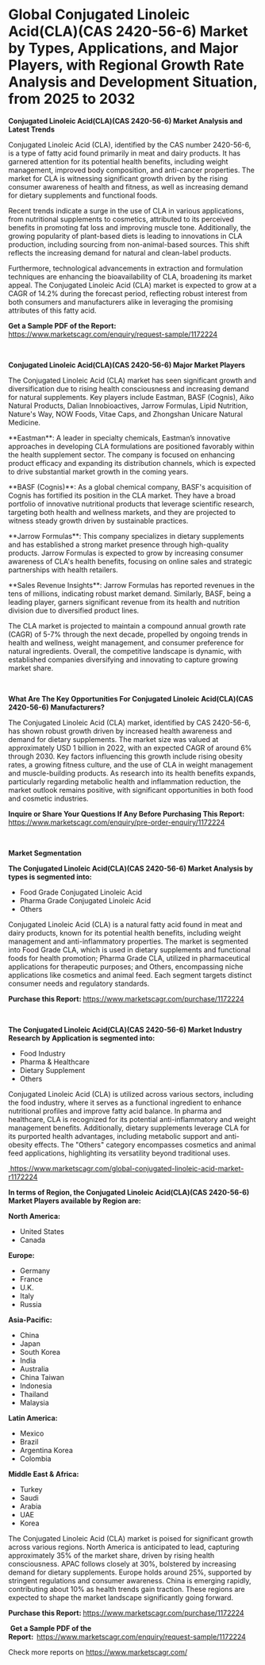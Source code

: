 <p><h1>Global Conjugated Linoleic Acid(CLA)(CAS 2420-56-6) Market by Types, Applications, and Major Players, with Regional Growth Rate Analysis and Development Situation, from 2025 to 2032</h1></p><p><strong>Conjugated Linoleic Acid(CLA)(CAS 2420-56-6) Market Analysis and Latest Trends</strong></p>
<p><p>Conjugated Linoleic Acid (CLA), identified by the CAS number 2420-56-6, is a type of fatty acid found primarily in meat and dairy products. It has garnered attention for its potential health benefits, including weight management, improved body composition, and anti-cancer properties. The market for CLA is witnessing significant growth driven by the rising consumer awareness of health and fitness, as well as increasing demand for dietary supplements and functional foods.</p><p>Recent trends indicate a surge in the use of CLA in various applications, from nutritional supplements to cosmetics, attributed to its perceived benefits in promoting fat loss and improving muscle tone. Additionally, the growing popularity of plant-based diets is leading to innovations in CLA production, including sourcing from non-animal-based sources. This shift reflects the increasing demand for natural and clean-label products.</p><p>Furthermore, technological advancements in extraction and formulation techniques are enhancing the bioavailability of CLA, broadening its market appeal. The Conjugated Linoleic Acid (CLA) market is expected to grow at a CAGR of 14.2% during the forecast period, reflecting robust interest from both consumers and manufacturers alike in leveraging the promising attributes of this fatty acid.</p></p>
<p><strong>Get a Sample PDF of the Report:&nbsp;</strong> <a href="https://www.marketscagr.com/enquiry/request-sample/1172224?utm_campaign=2187&utm_medium=2&utm_source=Github&utm_content=ia&utm_term=03042025&utm_id=conjugated-linoleic-acidclacas-2420-56-6">https://www.marketscagr.com/enquiry/request-sample/1172224</a></p>
<p>&nbsp;</p>
<p><strong>Conjugated Linoleic Acid(CLA)(CAS 2420-56-6) Major Market Players</strong></p>
<p><p>The Conjugated Linoleic Acid (CLA) market has seen significant growth and diversification due to rising health consciousness and increasing demand for natural supplements. Key players include Eastman, BASF (Cognis), Aiko Natural Products, Dalian Innobioactives, Jarrow Formulas, Lipid Nutrition, Nature's Way, NOW Foods, Vitae Caps, and Zhongshan Unicare Natural Medicine.</p><p>**Eastman**: A leader in specialty chemicals, Eastman’s innovative approaches in developing CLA formulations are positioned favorably within the health supplement sector. The company is focused on enhancing product efficacy and expanding its distribution channels, which is expected to drive substantial market growth in the coming years.</p><p>**BASF (Cognis)**: As a global chemical company, BASF's acquisition of Cognis has fortified its position in the CLA market. They have a broad portfolio of innovative nutritional products that leverage scientific research, targeting both health and wellness markets, and they are projected to witness steady growth driven by sustainable practices.</p><p>**Jarrow Formulas**: This company specializes in dietary supplements and has established a strong market presence through high-quality products. Jarrow Formulas is expected to grow by increasing consumer awareness of CLA's health benefits, focusing on online sales and strategic partnerships with health retailers.</p><p>**Sales Revenue Insights**: Jarrow Formulas has reported revenues in the tens of millions, indicating robust market demand. Similarly, BASF, being a leading player, garners significant revenue from its health and nutrition division due to diversified product lines. </p><p>The CLA market is projected to maintain a compound annual growth rate (CAGR) of 5-7% through the next decade, propelled by ongoing trends in health and wellness, weight management, and consumer preference for natural ingredients. Overall, the competitive landscape is dynamic, with established companies diversifying and innovating to capture growing market share.</p></p>
<p>&nbsp;</p>
<p><strong>What Are The Key Opportunities For Conjugated Linoleic Acid(CLA)(CAS 2420-56-6) Manufacturers?</strong></p>
<p><p>The Conjugated Linoleic Acid (CLA) market, identified by CAS 2420-56-6, has shown robust growth driven by increased health awareness and demand for dietary supplements. The market size was valued at approximately USD 1 billion in 2022, with an expected CAGR of around 6% through 2030. Key factors influencing this growth include rising obesity rates, a growing fitness culture, and the use of CLA in weight management and muscle-building products. As research into its health benefits expands, particularly regarding metabolic health and inflammation reduction, the market outlook remains positive, with significant opportunities in both food and cosmetic industries.</p></p>
<p><strong>Inquire or Share Your Questions If Any Before Purchasing This Report:</strong> <a href="https://www.marketscagr.com/enquiry/pre-order-enquiry/1172224?utm_campaign=2187&utm_medium=2&utm_source=Github&utm_content=ia&utm_term=03042025&utm_id=conjugated-linoleic-acidclacas-2420-56-6">https://www.marketscagr.com/enquiry/pre-order-enquiry/1172224</a></p>
<p>&nbsp;</p>
<p><strong>Market Segmentation</strong></p>
<p><strong>The Conjugated Linoleic Acid(CLA)(CAS 2420-56-6) Market Analysis by types is segmented into:</strong></p>
<p><ul><li>Food Grade Conjugated Linoleic Acid</li><li>Pharma Grade Conjugated Linoleic Acid</li><li>Others</li></ul></p>
<p><p>Conjugated Linoleic Acid (CLA) is a natural fatty acid found in meat and dairy products, known for its potential health benefits, including weight management and anti-inflammatory properties. The market is segmented into Food Grade CLA, which is used in dietary supplements and functional foods for health promotion; Pharma Grade CLA, utilized in pharmaceutical applications for therapeutic purposes; and Others, encompassing niche applications like cosmetics and animal feed. Each segment targets distinct consumer needs and regulatory standards.</p></p>
<p><strong>Purchase this Report:&nbsp;</strong><a href="https://www.marketscagr.com/purchase/1172224?utm_campaign=2187&utm_medium=2&utm_source=Github&utm_content=ia&utm_term=03042025&utm_id=conjugated-linoleic-acidclacas-2420-56-6">https://www.marketscagr.com/purchase/1172224</a></p>
<p>&nbsp;</p>
<p><strong>The Conjugated Linoleic Acid(CLA)(CAS 2420-56-6) Market Industry Research by Application is segmented into:</strong></p>
<p><ul><li>Food Industry</li><li>Pharma & Healthcare</li><li>Dietary Supplement</li><li>Others</li></ul></p>
<p><p>Conjugated Linoleic Acid (CLA) is utilized across various sectors, including the food industry, where it serves as a functional ingredient to enhance nutritional profiles and improve fatty acid balance. In pharma and healthcare, CLA is recognized for its potential anti-inflammatory and weight management benefits. Additionally, dietary supplements leverage CLA for its purported health advantages, including metabolic support and anti-obesity effects. The "Others" category encompasses cosmetics and animal feed applications, highlighting its versatility beyond traditional uses.</p></p>
<p><a href="https://www.marketscagr.com/global-conjugated-linoleic-acid-market-r1172224?utm_campaign=2187&utm_medium=2&utm_source=Github&utm_content=ia&utm_term=03042025&utm_id=conjugated-linoleic-acidclacas-2420-56-6">&nbsp;https://www.marketscagr.com/global-conjugated-linoleic-acid-market-r1172224</a></p>
<p><strong>In terms of Region, the Conjugated Linoleic Acid(CLA)(CAS 2420-56-6) Market Players available by Region are:</strong></p>
<p>
    <p> <strong> North America: </strong>
        <ul>
            <li>United States</li>
            <li>Canada</li>
        </ul>
        </p> 
    <p> <strong> Europe: </strong>
        <ul>
            <li>Germany</li>
            <li>France</li>
            <li>U.K.</li>
            <li>Italy</li>
            <li>Russia</li>
        </ul>
        </p> 
    <p> <strong> Asia-Pacific: </strong>
        <ul>
            <li>China</li>
            <li>Japan</li>
            <li>South Korea</li>
            <li>India</li>
            <li>Australia</li>
            <li>China Taiwan</li>
            <li>Indonesia</li>
            <li>Thailand</li>
            <li>Malaysia</li>
        </ul>
        </p> 
    <p> <strong> Latin America: </strong>
        <ul>
            <li>Mexico</li>
            <li>Brazil</li>
            <li>Argentina Korea</li>
            <li>Colombia</li>
        </ul>
        </p> 
    <p> <strong> Middle East & Africa: </strong>
        <ul>
            <li>Turkey</li>
            <li>Saudi</li>
            <li>Arabia</li>
            <li>UAE</li>
            <li>Korea</li>
        </ul>
    </p>
    </p>
<p><p>The Conjugated Linoleic Acid (CLA) market is poised for significant growth across various regions. North America is anticipated to lead, capturing approximately 35% of the market share, driven by rising health consciousness. APAC follows closely at 30%, bolstered by increasing demand for dietary supplements. Europe holds around 25%, supported by stringent regulations and consumer awareness. China is emerging rapidly, contributing about 10% as health trends gain traction. These regions are expected to shape the market landscape significantly going forward.</p></p>
<p><strong>Purchase this Report: </strong><a href="https://www.marketscagr.com/purchase/1172224?utm_campaign=2187&utm_medium=2&utm_source=Github&utm_content=ia&utm_term=03042025&utm_id=conjugated-linoleic-acidclacas-2420-56-6">https://www.marketscagr.com/purchase/1172224</a></p>
<p>&nbsp;<strong>Get a Sample PDF of the Report:&nbsp;&nbsp;</strong><a href="https://www.marketscagr.com/enquiry/request-sample/1172224?utm_campaign=2187&utm_medium=2&utm_source=Github&utm_content=ia&utm_term=03042025&utm_id=conjugated-linoleic-acidclacas-2420-56-6">https://www.marketscagr.com/enquiry/request-sample/1172224</a></p>
<p><strong></strong></p>
<p>Check more reports on <a href="https://www.marketscagr.com/?utm_campaign=2187&utm_medium=2&utm_source=Github&utm_content=ia&utm_term=03042025&utm_id=conjugated-linoleic-acidclacas-2420-56-6">https://www.marketscagr.com/</a></p>